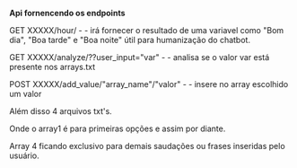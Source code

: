 **Api fornencendo os endpoints**

GET XXXXX/hour/ - - irá fornecer o resultado de uma variavel como "Bom dia", "Boa tarde" e "Boa noite" útil para humanização do chatbot.

GET XXXXX/analyze/??user_input="var" - - analisa se o valor var está presente nos arrays.txt

POST XXXXX/add_value/"array_name"/"valor"  - - insere no array escolhido um valor

Além disso 4 arquivos txt's. 

Onde o array1 é para primeiras opções e assim por diante.

Array 4 ficando exclusivo para demais saudações ou frases inseridas pelo usuário.
